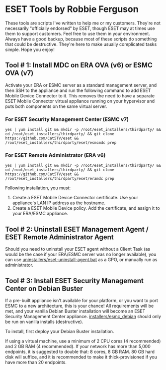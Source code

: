 # ESET Tools by Robbie Ferguson

These tools are scripts I've written to help me or my customers. They're not necessarily "officially endorsed" by ESET, though ESET may at times use them to support customers. Feel free to use them in your environment. Always have a good backup, because most of these scripts do something that could be destructive. They're here to make usually complicated tasks simple. Hope you enjoy!

## Tool # 1: Install MDC on ERA OVA (v6) or ESMC OVA (v7)

Activate your ERA or ESMC server as a standard management server, and then SSH to the appliance and run the following command to add ESET Mobile Device Connector to it. This removes the need to have a separate ESET Mobile Connector virtual appliance running on your hypervisor and puts both components on the same virtual server.

### For ESET Security Management Center (ESMC v7)
```
yes | yum install git && mkdir -p /root/eset_installers/thirdparty/ && cd /root/eset_installers/thirdparty/ && git clone https://github.com/Cat5TV/eset && /root/eset_installers/thirdparty/eset/esmcmdc prep
```

### For ESET Remote Administrator (ERA v6)
```
yes | yum install git && mkdir -p /root/eset_installers/thirdparty/ && cd /root/eset_installers/thirdparty/ && git clone https://github.com/Cat5TV/eset && /root/eset_installers/thirdparty/eset/eramdc prep
```

Following installation, you must:

1. Create a ESET Mobile Device Connector certificate. Use your appliance's LAN IP address as the hostname.
2. Create a ESET Mobile Device policy. Add the certificate, and assign it to your ERA/ESMC appliance.

## Tool # 2: Uninstall ESET Management Agent / ESET Remote Administrator Agent

Should you need to uninstall your ESET agent without a Client Task (as would be the case if your ERA/ESMC server was no longer available), you can use [uninstallers/eset-uninstall-agent.bat](uninstallers/eset-uninstall-agent.bat) as a GPO, or manually run as administrator.

## Tool # 3: Install ESET Security Management Center on Debian Buster

If a pre-built appliance isn't available for your platform, or you want to port ESMC to a new architecture, this is your chance! All requirements will be met, and your vanilla Debian Buster installation will become an ESET Security Management Center appliance. [installers/esmc_debian](installers/esmc_debian) should only be run on vanilla installs (destructive).

To install, first deploy your Debian Buster installation.

If using a virtual machine, use a minimum of 2 CPU cores (4 recommended) and 2 GB RAM (4 recommended). If your network has more than 5,000 endpoints, it is suggested to double that: 8 cores, 8 GB RAM. 80 GB hard disk will suffice, and it is recommended to make it thick-provisioned if you have more than 20 endpoints.
